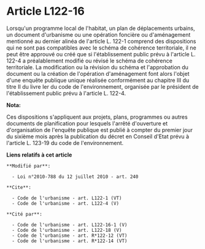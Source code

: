 # Article L122-16

Lorsqu'un programme local de l'habitat, un plan de déplacements urbains, un document d'urbanisme ou une opération foncière ou
d'aménagement mentionné au dernier alinéa de l'article L. 122-1 comprend des dispositions qui ne sont pas compatibles avec le
schéma de cohérence territoriale, il ne peut être approuvé ou créé que si l'établissement public prévu à l'article L. 122-4 a
préalablement modifié ou révisé le schéma de cohérence territoriale. La modification ou la révision du schéma et
l'approbation du document ou la création de l'opération d'aménagement font alors l'objet d'une enquête publique unique
réalisée conformément au chapitre III du titre II du livre Ier du code de l'environnement, organisée par le président de
l'établissement public prévu à l'article L. 122-4.

**Nota:**

Ces dispositions s'appliquent aux projets, plans, programmes ou autres documents de planification pour lesquels l'arrêté
d'ouverture et d'organisation de l'enquête publique est publié à compter du premier jour du sixième mois après la publication
du décret en Conseil d'Etat prévu à l'article L. 123-19 du code de l'environnement.

**Liens relatifs à cet article**

	**Modifié par**:

	  - Loi n°2010-788 du 12 juillet 2010 - art. 240

	**Cite**:

	  - Code de l'urbanisme - art. L122-1 (VT)
	  - Code de l'urbanisme - art. L122-4 (V)

	**Cité par**:

	  - Code de l'urbanisme - art. L122-16-1 (V)
	  - Code de l'urbanisme - art. L122-18 (V)
	  - Code de l'urbanisme - art. R*122-12 (VT)
	  - Code de l'urbanisme - art. R*122-14 (VT)
